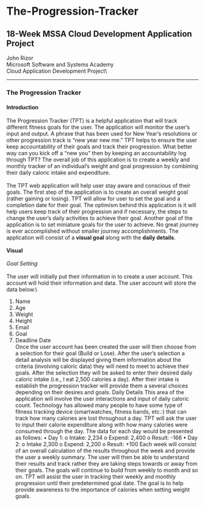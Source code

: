 # The-Progression-Tracker
## 18-Week MSSA Cloud Development Application Project


John Rizor\
Microsoft Software and Systems Academy\
Cloud Application Development Project\

-------

### The Progression Tracker

#### Introduction

The Progression Tracker (TPT) is a helpful application that will track different fitness goals for the user. The application will monitor the user’s input and output. A phrase that has been used for New Year’s resolutions or other progression track is “new year new me.” TPT helps to ensure the user keep accountability of their goals and track their progression. What better way can you kick off a “new you” then by keeping an accountability log through TPT? The overall job of this application is to create a weekly and monthly tracker of an individual’s weight and goal progression by combining their daily caloric intake and expenditure.\
\
The TPT web application will help user stay aware and conscious of their goals. The first step of the application is to create an overall weight goal (rather gaining or losing). TPT will allow for user to set the goal and a completion date for their goal. The optimism behind this application is it will help users keep track of their progression and if necessary, the steps to change the user’s daily activities to achieve their goal. Another goal of the application is to set miniature goals for the user to achieve. No great journey is ever accomplished without smaller journey accomplishments. The application will consist of a **visual goal** along with the **daily details**.\
\
**Visual**\
\
*Goal Setting*\
\
The user will initially put their information in to create a user account. This account will hold their information and data. The user account will store the data below:\
1. 	Name
1. 	Age
1. 	Weight
1.	Height
1.	Email
1.	Goal
1.	Deadline Date\
Once the user account has been created the user will then choose from a selection for their goal (Build or Lose). After the user’s selection a detail analysis will be displayed giving them information about the criteria (involving caloric data) they will need to meet to achieve their goals. After the selection they will be asked to enter their desired daily caloric intake (i.e., I eat 2,500 calories a day). After their intake is establish the progression tracker will provide them a several choices depending on their desires and goals. 
Daily Details
This area of the application will involve the user interactions and input of daily caloric count. Technology has allowed many people to have some type of fitness tracking device (smartwatches, fitness bands, etc.:) that can track how many calories are lost throughout a day. TPT will ask the user to input their calorie expenditure along with how many calories were consumed through the day. The data for each day would be presented as follows:
•	Day 1:
o	Intake: 2,234
o	Expend: 2,400
o	Result: -166
•	Day 2:
o	Intake 2,300
o	Expend: 2,200
o	Result: +100
Each week will consist of an overall calculation of the results throughout the week and provide the user a weekly summary. The user will then be able to understand their results and track rather they are taking steps towards or away from their goals. The goals will continue to build from weekly to month and so on. 
TPT will assist the user in tracking their weekly and monthly progression until their predetermined goal date. The goal is to help provide awareness to the importance of calories when setting weight goals. 
